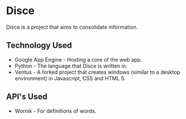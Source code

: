 Disce
==============

Disce is a project that aims to consolidate information.

Technology Used
--------------
- Google App Engine - Hosting a core of the web app.
- Python - The language that Disce is written in.
- Ventus - A forked project that creates windows (similar to a desktop environment) in Javascript, CSS and HTML 5.


API's Used
--------------
- Wornik - For definitions of words.